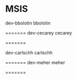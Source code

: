 # MSIS

dev-bbolotin
bbolotin

=======
dev-cecarey
cecarey

=======

dev-carlschh
carlschh

=======
dev-meher
meher 

=======

